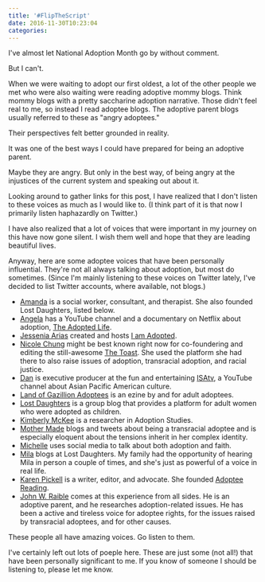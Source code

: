 ```yaml
---
title: '#FlipTheScript'
date: 2016-11-30T10:23:04
categories: 
---
```


I've almost let National Adoption Month go by without comment.

But I can't.

<!--more-->

When we were waiting to adopt our first oldest, a lot of the other people we met who were also waiting were reading adoptive mommy blogs. Think mommy blogs with a pretty saccharine adoption narrative. Those didn't feel real to me, so instead I read adoptee blogs. The adoptive parent blogs usually referred to these as "angry adoptees."

Their perspectives felt better grounded in reality.

It was one of the best ways I could have prepared for being an adoptive parent.

Maybe they are angry. But only in the best way, of being angry at the injustices of the current system and speaking out about it.

Looking around to gather links for this post, I have realized that I don't listen to these voices as much as I would like to. (I think part of it is that now I primarily listen haphazardly on Twitter.)

I have also realized that a lot of voices that were important in my journey  on this have now gone silent. I wish them well and hope that they are leading beautiful lives.

Anyway, here are some adoptee voices that have been personally influential. They're not all always talking about adoption, but most do sometimes. (Since I'm mainly listening to these voices on Twitter lately, I've decided to list Twitter accounts, where available, not blogs.)

* [Amanda](https://twitter.com/AmandaTDA) is a social worker, consultant, and therapist. She also founded Lost Daughters, listed below.
* [Angela](https://twitter.com/theadoptedlife) has a YouTube channel and a documentary on Netflix about adoption, [The Adopted Life](http://www.theadoptedlife.com/).
* [Jessenia Arias](https://twitter.com/iamadopted) created and hosts [I am Adopted](http://iamadopted.net/).
* [Nicole Chung](https://twitter.com/nicole_soojung) might be best known right now for co-foundering and editing the still-awesome [The Toast](http://the-toast.net/). She used the platform she had there to also raise issues of adoption, transracial adoption, and racial justice.
* [Dan](https://twitter.com/DANakaDAN) is executive producer at the fun and entertaining [ISAtv](https://www.youtube.com/isatv), a YouTube channel about Asian Pacific American culture.
* [Land of Gazillion Adoptees](https://landofgazillionadoptees.com/) is an ezine by and for adult adoptees.
* [Lost Daughters](http://www.thelostdaughters.com/) is a group blog that provides a platform for adult women who were adopted as children.
* [Kimberly McKee](https://twitter.com/mckeekee) is a researcher in Adoption Studies.
* [Mother Made](https://twitter.com/mothermade) blogs and tweets about being a transracial adoptee and is especially eloquent about the tensions inherit in her complex identity.
* [Michelle](https://twitter.com/MichelleWPD) uses social media to talk about both adoption and faith.
* [Mila](https://twitter.com/yoonsblur) blogs at Lost Daughters. My family had the opportunity of hearing Mila in person a couple of times, and she's just as powerful of a voice in real life.
* [Karen Pickell](https://twitter.com/Karen_Pickell) is a writer, editor, and advocate. She founded [Adoptee Reading](http://adopteereading.com/).
* [John W. Raible](https://johnraible.wordpress.com/) comes at this experience from all sides. He is an adoptive parent, and he researches adoption-related issues. He has been a active and tireless voice for adoptee rights, for the issues raised by transracial adoptees, and for other causes.

These people all have amazing voices. Go listen to them.

I've certainly left out lots of poeple here. These are just some (not all!) that have been personally significant to me. If you know of someone I should be listening to, please let me know.

